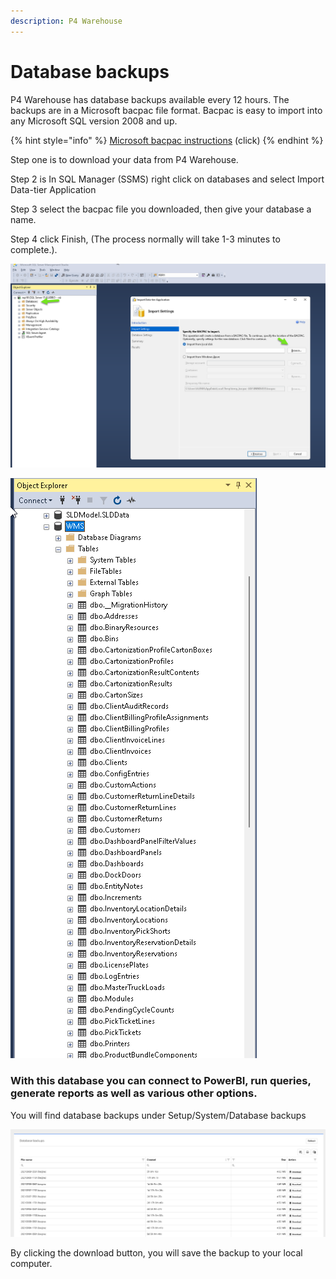 ```yaml
---
description: P4 Warehouse
---
```


# Database backups

P4 Warehouse has database backups available every 12 hours. The backups are in a Microsoft bacpac file format. Bacpac is easy to import into any Microsoft SQL version 2008 and up.

{% hint style="info" %}
[Microsoft bacpac instructions](https://docs.microsoft.com/en-us/sql/relational-databases/data-tier-applications/import-a-bacpac-file-to-create-a-new-user-database?view=sql-server-ver15) (click)
{% endhint %}

Step one is to download your data from P4 Warehouse.

Step 2 is In SQL Manager (SSMS) right click on databases and select Import Data-tier Application

Step 3 select the bacpac file you downloaded, then give your database a name.

Step 4 click Finish, (The process normally will take 1-3 minutes to complete.).

![P4 Warehouse Database import in Microsoft SQL Server](<../../.gitbook/assets/image (107).png>)

![P4 Warehouse Database Tables](<../../.gitbook/assets/image (168).png>)



### With this database you can connect to PowerBI, run queries, generate reports as well as various other options.

You will find database backups under Setup/System/Database backups

![P4 Warehouse Database backups](<../../.gitbook/assets/image (89).png>)

By clicking the download button, you will save the backup to your local computer.



